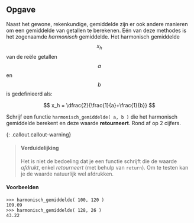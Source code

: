 ## Opgave
Naast het gewone, rekenkundige, gemiddelde zijn er ook andere manieren om een gemiddelde van getallen te berekenen. Eén van deze methodes is het zogenaamde *harmonisch* gemiddelde. Het harmonisch gemiddelde $$x_h$$ van de reële getallen $$a$$ en $$b$$ is gedefinieerd als:

$$
x_h = \dfrac{2}{\frac{1}{a}+\frac{1}{b}}
$$

Schrijf een functie `harmonisch_gemiddelde( a, b )` die het harmonisch gemiddelde berekent en deze waarde **retourneert**. Rond af op 2 cijfers.

{: .callout.callout-warning}
> #### Verduidelijking
> Het is niet de bedoeling dat je een functie schrijft die de waarde *afdrukt*, enkel *retourneert* (met behulp van `return`). Om te testen kan je de waarde natuurlijk wel afdrukken.

#### Voorbeelden
```
>>> harmonisch_gemiddelde( 100, 120 )
109.09
>>> harmonisch_gemiddelde( 128, 26 )
43.22
```